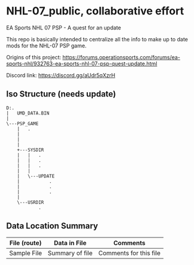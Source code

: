 # NHL-07_public, collaborative effort
EA Sports NHL 07 PSP - A quest for an update

This repo is basically intended to centralize all the info to
make up to date mods for the NHL-07 PSP game.

Origins of this project:
https://forums.operationsports.com/forums/ea-sports-nhl/932763-ea-sports-nhl-07-psp-quest-update.html

Discord link: https://discord.gg/aUdr5qXzrH

## Iso Structure (needs update)
````
D:.
|   UMD_DATA.BIN
|
\---PSP_GAME
    |   .
    |   
    |   
    |
    +---SYSDIR
    |   |   .
    |   |   .
    |   |   .
    |   |
    |   \---UPDATE
    |           .
    |           .
    |           .
    |
    \---USRDIR
            .
````

## 

## Data Location Summary

| File (route) | Data in File | Comments
|:---:|:---:|:---:|
| Sample File  | Summary of file | Comments for this file
